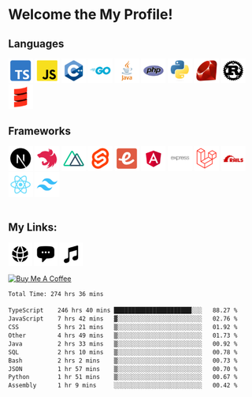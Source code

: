 # Welcome the My Profile!
## Languages
<div display="flex">
  <img width="50" src="https://raw.githubusercontent.com/wraith4081/wraith4081/main/img/typescript.png" alt="TypeScript" />
  <img width="50" src="https://raw.githubusercontent.com/wraith4081/wraith4081/main/img/javascript.png" alt="JavaScript" />
  <img width="50" src="https://raw.githubusercontent.com/wraith4081/wraith4081/main/img/cpp.png" alt="C++" />
  <img width="50" src="https://raw.githubusercontent.com/wraith4081/wraith4081/main/img/go.png" alt="GO" />
  <img width="50" src="https://raw.githubusercontent.com/wraith4081/wraith4081/main/img/java.png" alt="Java" />
  <img width="50" src="https://raw.githubusercontent.com/wraith4081/wraith4081/main/img/php.png" alt="PHP" />
  <img width="50" src="https://raw.githubusercontent.com/wraith4081/wraith4081/main/img/python.png" alt="Python" />
  <img width="50" src="https://raw.githubusercontent.com/wraith4081/wraith4081/main/img/ruby.png" alt="Ruby" />
  <img width="50" src="https://raw.githubusercontent.com/wraith4081/wraith4081/main/img/rust.png" alt="Rust" />
  <img width="50" src="https://raw.githubusercontent.com/wraith4081/wraith4081/main/img/scala.png" alt="Scala" />
</div>

## Frameworks
<div display="flex">
  <img width="50" src="https://raw.githubusercontent.com/wraith4081/wraith4081/main/img/next.png" alt="NextJS" />
  <img width="50" src="https://raw.githubusercontent.com/wraith4081/wraith4081/main/img/nest.png" alt="NestJS" />
  <img width="50" src="https://raw.githubusercontent.com/wraith4081/wraith4081/main/img/nuxt.png" alt="NuxtJS" />
  <img width="50" src="https://raw.githubusercontent.com/wraith4081/wraith4081/main/img/svelte.png" alt="Svelte" />
  <img width="50" src="https://raw.githubusercontent.com/wraith4081/wraith4081/main/img/ember.png" alt="Ember" />
  <img width="50" src="https://raw.githubusercontent.com/wraith4081/wraith4081/main/img/angular.png" alt="AngularJS" />
  <img width="50" src="https://raw.githubusercontent.com/wraith4081/wraith4081/main/img/express.png" alt="ExpressJS" />
  <img width="50" src="https://raw.githubusercontent.com/wraith4081/wraith4081/main/img/laravel.png" alt="Laravel" />
  <img width="50" src="https://raw.githubusercontent.com/wraith4081/wraith4081/main/img/rails.png" alt="Ruby on Rails" />
  <img width="50" src="https://raw.githubusercontent.com/wraith4081/wraith4081/main/img/react.png" alt="ReactJS" />
  <img width="50" src="https://raw.githubusercontent.com/wraith4081/wraith4081/main/img/tailwindcss.png" alt="TailwindCSS" />
</div>
<br>

## My Links:
[<img width="48" src="https://raw.githubusercontent.com/wraith4081/wraith4081/main/icons/globe.png" alt="Website" />](https://wraith.com.tr)
[<img width="48" src="https://raw.githubusercontent.com/wraith4081/wraith4081/main/icons/chat.png" alt="Discord" />](https://discord.com/users/523113284853825546)
[<img width="48" src="https://raw.githubusercontent.com/wraith4081/wraith4081/main/icons/music.png" alt="Spotify" />](https://open.spotify.com/user/31y5r7w2jlpzlitzde5ahyc7spgi)

 

<a href="https://www.buymeacoffee.com/wraithdeveloper" target="_blank"><img src="https://cdn.buymeacoffee.com/buttons/v2/default-yellow.png" alt="Buy Me A Coffee" style="height: 60px !important;width: 217px !important;" ></a>

<!--START_SECTION:waka-->

```txt
Total Time: 274 hrs 36 mins

TypeScript    246 hrs 40 mins ██████████████████████░░░   88.27 %
JavaScript    7 hrs 42 mins   ▓░░░░░░░░░░░░░░░░░░░░░░░░   02.76 %
CSS           5 hrs 21 mins   ▒░░░░░░░░░░░░░░░░░░░░░░░░   01.92 %
Other         4 hrs 49 mins   ▒░░░░░░░░░░░░░░░░░░░░░░░░   01.73 %
Java          2 hrs 33 mins   ▒░░░░░░░░░░░░░░░░░░░░░░░░   00.92 %
SQL           2 hrs 10 mins   ▒░░░░░░░░░░░░░░░░░░░░░░░░   00.78 %
Bash          2 hrs 2 mins    ▒░░░░░░░░░░░░░░░░░░░░░░░░   00.73 %
JSON          1 hr 57 mins    ▒░░░░░░░░░░░░░░░░░░░░░░░░   00.70 %
Python        1 hr 51 mins    ▒░░░░░░░░░░░░░░░░░░░░░░░░   00.67 %
Assembly      1 hr 9 mins     ░░░░░░░░░░░░░░░░░░░░░░░░░   00.42 %
```

<!--END_SECTION:waka-->

